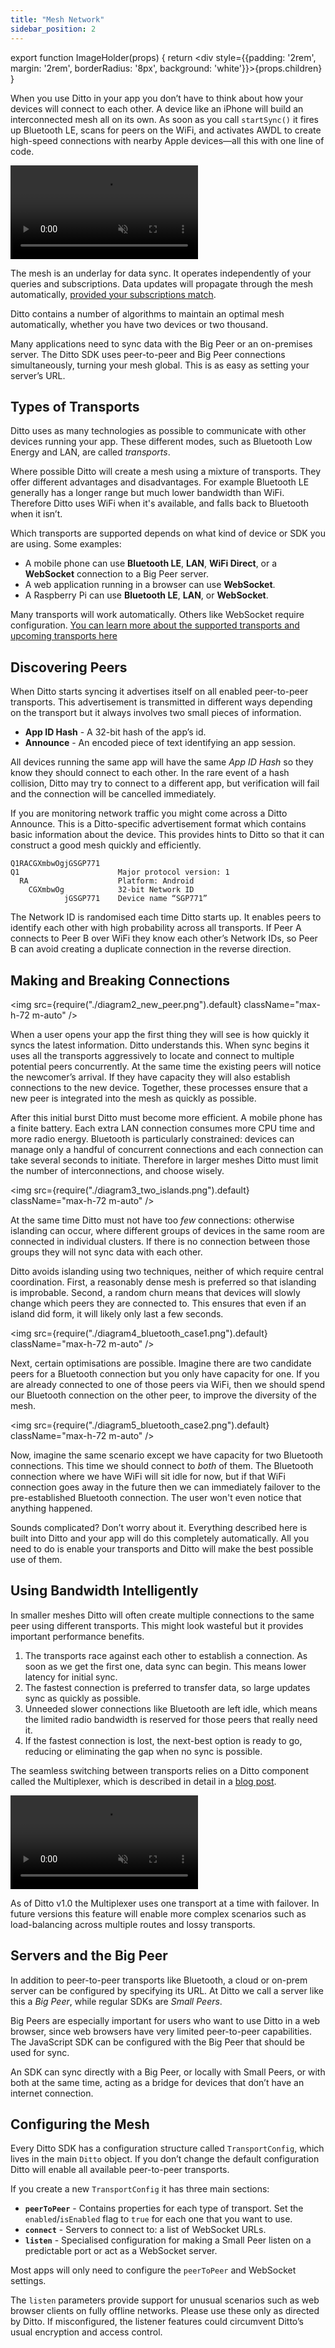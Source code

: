 ```yaml
---
title: "Mesh Network"
sidebar_position: 2
---
```


export function ImageHolder(props) {
  return <div style={{padding: '2rem', margin: '2rem', borderRadius: '8px', background: 'white'}}>{props.children}</div>
}

When you use Ditto in your app you don’t have to think about how your devices will connect to each other. A device like an iPhone will build an interconnected mesh all on its own. As soon as you call `startSync()` it fires up Bluetooth LE, scans for peers on the WiFi, and activates AWDL to create high-speed connections with nearby Apple devices—all this with one line of code.

<video autoPlay loop muted>
  <source src="/animations/transports/mesh_network/mesh_animation.webm" type="video/webm"/>
  Your browser does not support the video tag.
</video>

The mesh is an underlay for data sync. It operates independently of your queries and subscriptions. Data updates will propagate through the mesh automatically, [provided your subscriptions match](../concepts/syncing-data).

Ditto contains a number of algorithms to maintain an optimal mesh automatically, whether you have two devices or two thousand.

Many applications need to sync data with the Big Peer or an on-premises server. The Ditto SDK uses peer-to-peer and Big Peer connections simultaneously, turning your mesh global. This is as easy as setting your server’s URL.

## Types of Transports

Ditto uses as many technologies as possible to communicate with other devices running your app. These different modes, such as Bluetooth Low Energy and LAN, are called _transports_.

Where possible Ditto will create a mesh using a mixture of transports. They offer different advantages and disadvantages. For example Bluetooth LE generally has a longer range but much lower bandwidth than WiFi. Therefore Ditto uses WiFi when it's available, and falls back to Bluetooth when it isn’t.

Which transports are supported depends on what kind of device or SDK you are using. Some examples:

* A mobile phone can use **Bluetooth LE**, **LAN**, **WiFi Direct**, or a **WebSocket** connection to a Big Peer server.
* A web application running in a browser can use **WebSocket**.
* A Raspberry Pi can use **Bluetooth LE**, **LAN**, or **WebSocket**.

Many transports will work automatically. Others like WebSocket require configuration. [You can learn more about the supported transports and upcoming transports here](../mesh-network/supported-transports)

## Discovering Peers

When Ditto starts syncing it advertises itself on all enabled peer-to-peer transports. This advertisement is transmitted in different ways depending on the transport but it always involves two small pieces of information.

* **App ID Hash** - A 32-bit hash of the app’s id.
* **Announce** - An encoded piece of text identifying an app session.

All devices running the same app will have the same _App ID Hash_ so they know they should connect to each other. In the rare event of a hash collision, Ditto may try to connect to a different app, but verification will fail and the connection will be cancelled immediately.

If you are monitoring network traffic you might come across a Ditto Announce. This is a Ditto-specific advertisement format which contains basic information about the device. This provides hints to Ditto so that it can construct a good mesh quickly and efficiently.

```
Q1RACGXmbwOgjGSGP771
Q1                      Major protocol version: 1
  RA                    Platform: Android
    CGXmbwOg            32-bit Network ID
            jGSGP771    Device name “SGP771”
```

The Network ID is randomised each time Ditto starts up. It enables peers to identify each other with high probability across all transports. If Peer A connects to Peer B over WiFi they know each other’s Network IDs, so Peer B can avoid creating a duplicate connection in the reverse direction.

## Making and Breaking Connections

<img src={require("./diagram2_new_peer.png").default} className="max-h-72 m-auto" />

When a user opens your app the first thing they will see is how quickly it syncs the latest information. Ditto understands this. When sync begins it uses all the transports aggressively to locate and connect to multiple potential peers concurrently. At the same time the existing peers will notice the newcomer’s arrival. If they have capacity they will also establish connections to the new device. Together, these processes ensure that a new peer is integrated into the mesh as quickly as possible.

After this initial burst Ditto must become more efficient. A mobile phone has a finite battery. Each extra LAN connection consumes more CPU time and more radio energy. Bluetooth is particularly constrained: devices can manage only a handful of concurrent connections and each connection can take several seconds to initiate. Therefore in larger meshes Ditto must limit the number of interconnections, and choose wisely.

<img src={require("./diagram3_two_islands.png").default} className="max-h-72 m-auto" />

At the same time Ditto must not have too _few_ connections: otherwise islanding can occur, where different groups of devices in the same room are connected in individual clusters. If there is no connection between those groups they will not sync data with each other.

Ditto avoids islanding using two techniques, neither of which require central coordination. First, a reasonably dense mesh is preferred so that islanding is improbable. Second, a random churn means that devices will slowly change which peers they are connected to. This ensures that even if an island did form, it will likely only last a few seconds.

<img src={require("./diagram4_bluetooth_case1.png").default} className="max-h-72 m-auto" />

Next, certain optimisations are possible. Imagine there are two candidate peers for a Bluetooth connection but you only have capacity for one. If you are already connected to one of those peers via WiFi, then we should spend our Bluetooth connection on the other peer, to improve the diversity of the mesh.

<img src={require("./diagram5_bluetooth_case2.png").default} className="max-h-72 m-auto" />

Now, imagine the same scenario except we have capacity for two Bluetooth connections. This time we should connect to _both_ of them. The Bluetooth connection where we have WiFi will sit idle for now, but if that WiFi connection goes away in the future then we can immediately failover to the pre-established Bluetooth connection. The user won't even notice that anything happened.

Sounds complicated? Don’t worry about it. Everything described here is built into Ditto and your app will do this completely automatically. All you need to do is enable your transports and Ditto will make the best possible use of them.

## Using Bandwidth Intelligently

In smaller meshes Ditto will often create multiple connections to the same peer using different transports. This might look wasteful but it provides important performance benefits.

1. The transports race against each other to establish a connection. As soon as we get the first one, data sync can begin. This means lower latency for initial sync.
2. The fastest connection is preferred to transfer data, so large updates sync as quickly as possible.
3. Unneeded slower connections like Bluetooth are left idle, which means the limited radio bandwidth is reserved for those peers that really need it.
4. If the fastest connection is lost, the next-best option is ready to go, reducing or eliminating the gap when no sync is possible.

The seamless switching between transports relies on a Ditto component called the Multiplexer, which is described in detail in a <a href="https://www.ditto.live/blog/the-new-network-multiplexer">blog post</a>.

<video autoPlay loop muted>
  <source src="/animations/transports/rainbow_connection/rainbow_connection_transparent.webm" type="video/webm"/>
  Your browser does not support the video tag.
</video>

As of Ditto v1.0 the Multiplexer uses one transport at a time with failover. In future versions this feature will enable more complex scenarios such as load-balancing across multiple routes and lossy transports.

## Servers and the Big Peer

In addition to peer-to-peer transports like Bluetooth, a cloud or on-prem server can be configured by specifying its URL. At Ditto we call a server like this a _Big Peer_, while regular SDKs are _Small Peers_.

Big Peers are especially important for users who want to use Ditto in a web browser, since web browsers have very limited peer-to-peer capabilities. The JavaScript SDK can be configured with the Big Peer that should be used for sync.

An SDK can sync directly with a Big Peer, or locally with Small Peers, or with both at the same time, acting as a bridge for devices that don’t have an internet connection.

## Configuring the Mesh

Every Ditto SDK has a configuration structure called `TransportConfig`, which lives in the main `Ditto` object. If you don’t change the default configuration Ditto will enable all available peer-to-peer transports.

If you create a new `TransportConfig` it has three main sections:

* **`peerToPeer`** - Contains properties for each type of transport. Set the `enabled`/`isEnabled` flag to `true` for each one that you want to use.
* **`connect`** - Servers to connect to: a list of WebSocket URLs.
* **`listen`** - Specialised configuration for making a Small Peer listen on a predictable port or act as a WebSocket server.

Most apps will only need to configure the `peerToPeer` and WebSocket settings.

The `listen` parameters provide support for unusual scenarios such as web browser clients on fully offline networks. Please use these only as directed by Ditto. If misconfigured, the listener features could circumvent Ditto’s usual encryption and access control.
